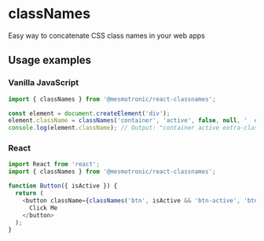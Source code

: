 # classNames

Easy way to concatenate CSS class names in your web apps

## Usage examples

### Vanilla JavaScript

```javascript
import { classNames } from '@mesmotronic/react-classnames';

const element = document.createElement('div');
element.className = classNames('container', 'active', false, null, '  extra-class  ');
console.log(element.className); // Output: "container active extra-class"
```

### React

```javascript
import React from 'react';
import { classNames } from '@mesmotronic/react-classnames';

function Button({ isActive }) {
  return (
    <button className={classNames('btn', isActive && 'btn-active', 'btn-primary')}>
      Click Me
    </button>
  );
}
